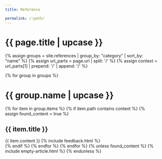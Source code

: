 ```yaml
---
title: Reference

permalink: /:path/
---
```


<h1 class="primary">{{ page.title | upcase }}</h1>

{% assign groups = site.references | group_by: "category" | sort_by: "name" %}
{% assign url_parts = page.url | split: '/' %}
{% assign context = url_parts[1] | prepend: '/' | append: '/' %}

{% for group in groups %}
<h1 class="secondary">{{ group.name | upcase }}</h1>
{% for item in group.items %}
{% if item.path contains context %}
{% assign found_content = true %}
<article>
    <h1 id="{{ item.title | slugify }}">{{ item.title }}
    </h1>
    {{ item.content }}
{% include feedback.html %}
</article>
{% endif %}
{% endfor %}
{% endfor %}
{% unless found_content %}
{% include empty-article.html %}
{% endunless %}
